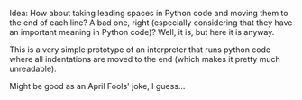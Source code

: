 Idea: How about taking leading spaces in Python code and moving them to the end of each line? A bad one, right (especially considering that they have an important meaning in Python code)? Well, it is, but here it is anyway.

This is a very simple prototype of an interpreter that runs python code where all indentations are moved to the end (which makes it pretty much unreadable).

Might be good as an April Fools' joke, I guess...
